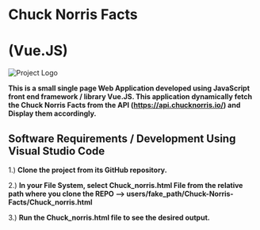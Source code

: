 # Chuck Norris Facts
# (Vue.JS)

![Project Logo](https://github.com/loveshah751/Chuck-Norris-Facts/blob/master/img/chuck_readme.png)

**This is a small single page Web Application developed using JavaScript front end framework / library Vue.JS. This application dynamically fetch the Chuck Norris Facts from the API (https://api.chucknorris.io/) and Display them accordingly.**

## Software Requirements / Development Using Visual Studio Code
1.) **Clone the project from its GitHub repository.**

2.) **In your File System, select Chuck_norris.html File from the relative path where you clone the REPO --> users/fake_path/Chuck-Norris-Facts/Chuck_norris.html**

3.) **Run the Chuck_norris.html file to see the desired output.**










